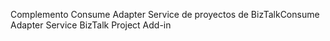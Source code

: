 <span data-ttu-id="a8ae3-101">Complemento Consume Adapter Service de proyectos de BizTalk</span><span class="sxs-lookup"><span data-stu-id="a8ae3-101">Consume Adapter Service BizTalk Project Add-in</span></span>